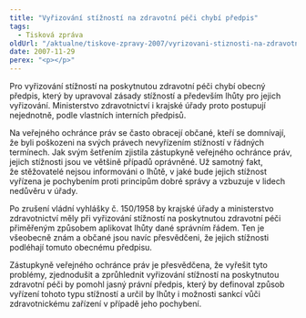 ```yaml
---
title: "Vyřizování stížností na zdravotní péči chybí předpis"
tags:
  - Tisková zpráva
oldUrl: "/aktualne/tiskove-zpravy-2007/vyrizovani-stiznosti-na-zdravotni-peci-chybi-predpis"
date: 2007-11-29
perex: "<p></p>"
---
```


<!-- imported from the old website -->

<p class="Normln-web">Pro vyřizování stížností na poskytnutou zdravotní péči chybí obecný předpis, který by upravoval zásady stížností a především lhůty pro jejich vyřizování. Ministerstvo zdravotnictví i krajské úřady proto postupují nejednotně, podle vlastních interních předpisů.</p><p class="Normln-web">Na veřejného ochránce práv se často obracejí občané, kteří se domnívají, že byli poškozeni na svých právech nevyřízením stížností v řádných termínech. Jak svým šetřením zjistila zástupkyně veřejného ochránce práv, jejich stížnosti jsou ve většině případů oprávněné. Už samotný fakt, že stěžovatelé nejsou informováni o lhůtě, v jaké bude jejich stížnost vyřízena je pochybením proti principům dobré správy a vzbuzuje v lidech nedůvěru v úřady.</p><p class="Normln-web">Po zrušení vládní vyhlášky č. 150/1958 by krajské úřady a ministerstvo zdravotnictví měly při vyřizování stížností na poskytnutou zdravotní péči přiměřeným způsobem aplikovat lhůty dané správním řádem. Ten je všeobecně znám a občané jsou navíc přesvědčeni, že jejich stížnosti podléhají tomuto obecnému předpisu.</p><p class="Normln-web">Zástupkyně veřejného ochránce práv je přesvědčena, že vyřešit tyto problémy, zjednodušit a zprůhlednit vyřizování stížností na poskytnutou zdravotní péči by pomohl jasný právní předpis, který by definoval způsob vyřízení tohoto typu stížností a určil by lhůty i možnosti sankcí vůči zdravotnickému zařízení v případě jeho pochybení.</p><p class="Normln"> </p>
